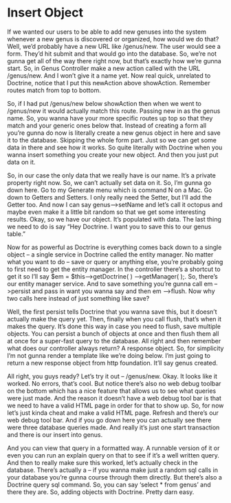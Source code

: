# Insert Object

If we wanted our users to be able to add new genuses into the system whenever a new genus is discovered or organized, how would we do that?  Well, we’d probably have a new URL like /genus/new.  The user would see a form.  They’d hit submit and that would go into the database.  So, we’re not gunna get all of the way there right now, but that’s exactly how we’re gunna start.  So, in Genus Controller make a new action called with the URL /genus/new. And I won’t give it a name yet.  Now real quick, unrelated to Doctrine, notice that I put this newAction above showAction.  Remember routes match from top to bottom.  

So, if I had put /genus/new below showAction then when we went to /genus/new it would actually match this route.  Passing new in as the genus name.  So, you wanna have your more specific routes up top so that they match and your generic ones below that.  Instead of creating a form all you’re gunna do now is literally create a new genus object in here and save it to the database.  Skipping the whole form part.  Just so we can get some data in there and see how it works.  So quite literally with Doctrine when you wanna insert something you create your new object.  And then you just put data on it.  

So, in our case the only data that we really have is our name.  It’s a private property right now.  So, we can’t actually set data on it.  So, I’m gunna go down here.  Go to my Generate menu which is command N on a Mac.  Go down to Getters and Setters.  I only really need the Setter, but I’ll add the Getter too.  And now I can say genus–>setName and let’s call it octopus and maybe even make it a little bit random so that we get some interesting results.  Okay, so we have our object.  It’s populated with data.  The last thing we need to do is say “Hey Doctrine.  I want you to save this to our genus table.”  

Now for as powerful as Doctrine is everything comes back down to a single object – a single service in Doctrine called the entity manager.  No matter what you want to do – save or query or anything else, you’re probably going to first need to get the entity manager.  In the controller there’s a shortcut to get it so I’ll say $em = $this–>getDoctrine( ) –>getManager( );.  So, there’s our entity manager service.  And to save something you’re gunna call em –>persist and pass in want you wanna say and then em –>flush.  Now why two calls here instead of just something like save?  


Well, the first persist tells Doctrine that you wanna save this, but it doesn’t actually make the query yet.  Then, finally when you call flush, that’s when it makes the query.  It’s done this way in case you need to flush, save multiple objects.  You can persist a bunch of objects at once and then flush them all at once for a super-fast query to the database.  All right and then remember what does our controller always return?  A response object.  So, for simplicity I’m not gunna render a template like we’re doing below.  I’m just going to return a new response object from http foundation.  It’ll say genus created.  

All right, you guys ready?  Let’s try it out – /genus/new.  Okay.  It looks like it worked.  No errors, that’s cool.  But notice there’s also no web debug toolbar on the bottom which has a nice feature that allows us to see what queries were just made.  And the reason it doesn’t have a web debug tool bar is that we need to have a valid HTML page in order for that to show up.  So, for now let’s just kinda cheat and make a valid HTML page.  Refresh and there’s our web debug tool bar.  And if you go down here you can actually see there were three database queries made.  And really it’s just one start transaction and there is our insert into genus.  

And you can view that query in a formatted way.  A runnable version of it or even you can run an explain query on that to see if it’s a well written query.  And then to really make sure this worked, let’s actually check in the database.  There’s actually a – if you wanna make just a random sql calls in your database you’re gunna course through them directly.  But there’s also a Doctrine query sql command.  So, you can say ‘select * from genus’ and there they are.  So, adding objects with Doctrine.  Pretty darn easy. 
